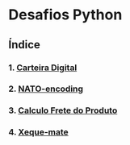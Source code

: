 # Desafios Python

## Índice

### 1. [Carteira Digital](https://github.com/rodrigmars/desafios/blob/main/desafios/001/README.md)

### 2. [NATO-encoding](https://github.com/rodrigmars/desafios/blob/main/desafios/002/README.md)

### 3. [Calculo Frete do Produto](https://github.com/rodrigmars/desafios/blob/main/desafios/003/README.md)

### 4. [Xeque-mate](https://github.com/rodrigmars/desafios/blob/main/desafios/004/README.md)

